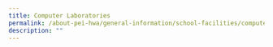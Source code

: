 ```yaml
---
title: Computer Laboratories
permalink: /about-pei-hwa/general-information/school-facilities/computer-laboratories/
description: ""
---
```


